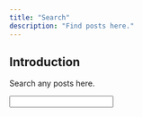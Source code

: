 ```yaml
---
title: "Search"
description: "Find posts here."
---
```


## Introduction

Search any posts here.

<form id="search-form">
    <input type="text" id="search-input">
</form>

<!-- List where search results will be rendered -->
<ul id="search-results"></ul>

<script>
let documents = {{ site.posts | jsonify }}
</script>
<!-- Import lunr.js from unpkg.com -->
<script src="https://unpkg.com/lunr/lunr.js"></script>

<script src="/assets/js/search.js"></script>
